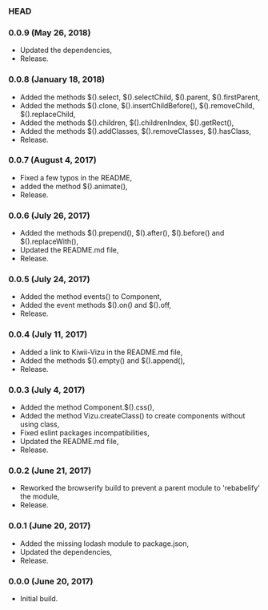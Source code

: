 ### HEAD

### 0.0.9 (May 26, 2018)

  * Updated the dependencies,
  * Release.


### 0.0.8 (January 18, 2018)

  * Added the methods $().select, $().selectChild, $().parent, $().firstParent,
  * Added the methods $().clone, $().insertChildBefore(), $().removeChild, $().replaceChild,
  * Added the methods $().children, $().childrenIndex, $().getRect(),
  * Added the methods $().addClasses, $().removeClasses, $().hasClass,
  * Release.


### 0.0.7 (August 4, 2017)

  * Fixed a few typos in the README,
  * added the method $().animate(),
  * Release.


### 0.0.6 (July 26, 2017)

  * Added the methods $().prepend(), $().after(), $().before() and $().replaceWith(),
  * Updated the README.md file,
  * Release.


### 0.0.5 (July 24, 2017)

  * Added the method events() to Component,
  * Added the event methods $().on() and $().off,
  * Release.


### 0.0.4 (July 11, 2017)

  * Added a link to Kiwii-Vizu in the README.md file,
  * Added the methods $().empty() and $().append(),
  * Release.


### 0.0.3 (July 4, 2017)

  * Added the method Component.$().css(),
  * Added the method Vizu.createClass() to create components without using class,
  * Fixed eslint packages incompatibilities,
  * Updated the README.md file,
  * Release.


### 0.0.2 (June 21, 2017)

  * Reworked the browserify build to prevent a parent module to 'rebabelify' the module,
  * Release.


### 0.0.1 (June 20, 2017)

  * Added the missing lodash module to package.json,
  * Updated the dependencies,
  * Release.


### 0.0.0 (June 20, 2017)

  * Initial build.
